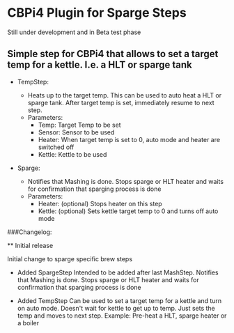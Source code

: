 # CBPi4 Plugin for Sparge Steps

Still under development and in Beta test phase 

## Simple step for CBPi4 that allows to set a target temp for a kettle. I.e. a HLT or sparge tank


- TempStep:
	- Heats up to the target temp. This can be used to auto heat a HLT or sparge tank. After target temp is set, immediately resume to next step.
	- Parameters:
		- Temp: Target Temp to be set
		- Sensor: Sensor to be used
		- Heater: When target temp is set to 0, auto mode and heater are switched off
		- Kettle: Kettle to be used

- Sparge:
	- Notifies that Mashing is done. Stops sparge or HLT heater and waits for confirmation that sparging process is done
	- Parameters:
		- Heater: (optional) Stops heater on this step
		- Kettle: (optional) Sets kettle target temp to 0 and turns off auto mode

###Changelog:
	
** Initial release

Initial change to sparge specific brew steps

- Added SpargeStep
	Intended to be added after last MashStep.
	Notifies that Mashing is done.
	Stops sparge or HLT heater and waits for confirmation that sparging process is done

- Added TempStep
	Can be used to set a target temp for a kettle and turn on auto mode.
	Doesn't wait for kettle to get up to temp. Just sets the temp and moves to next step.
	Example: Pre-heat a HLT, sparge heater or a boiler
